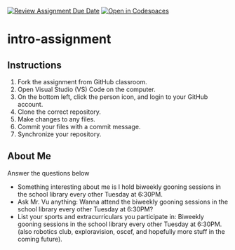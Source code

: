[![Review Assignment Due Date](https://classroom.github.com/assets/deadline-readme-button-22041afd0340ce965d47ae6ef1cefeee28c7c493a6346c4f15d667ab976d596c.svg)](https://classroom.github.com/a/id9nvSAC)
[![Open in Codespaces](https://classroom.github.com/assets/launch-codespace-2972f46106e565e64193e422d61a12cf1da4916b45550586e14ef0a7c637dd04.svg)](https://classroom.github.com/open-in-codespaces?assignment_repo_id=15684357)
# intro-assignment

## Instructions
1. Fork the assignment from GitHub classroom.
2. Open Visual Studio (VS) Code on the computer.
3. On the bottom left, click the person icon, and login to your GitHub account.
4. Clone the correct repository.
5. Make changes to any files.
6. Commit your files with a commit message.
7. Synchronize your repository.

## About Me
Answer the questions below
* Something interesting about me is I hold biweekly gooning sessions in the school library every other Tuesday at 6:30PM.
* Ask Mr. Vu anything: Wanna attend the biweekly gooning sessions in the school library every other Tuesday at 6:30PM?
* List your sports and extracurriculars you participate in: Biweekly gooning sessions in the school library every other Tuesday at 6:30PM. (also robotics club, exploravision, oscef, and hopefully more stuff in the coming future).
